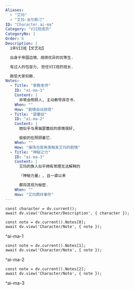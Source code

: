```yaml
---
Aliases:
  - "艾玛"
  - "艾玛·米尔斯汀"
ID: "Character.ai-ma"
Category: "VII班成员"
CategoryNo: 1
Order: 6
Description: |
  1年VII班【文艺社】

  出身于帝国边境、成绩优异的优等生.

  有过人的包容力, 担任VII班的班长.

  颇受大家仰赖.
Notes:
  - Title: "家教老师"
    ID: "ai-ma-1"
    Content: |
      非常会照顾人, 主动教导菲念书.
    When: ""
    How: "剧情自动获得"
  - Title: "瑟蕾奴"
    ID: "ai-ma-2"
    Content: |
      她似乎与黑猫瑟蕾奴的感情很好,

      偷偷的在照顾着它.
    When: ""
    How: "操场仓库角落触发艾玛的剧情"
  - Title: "神秘之力"
    ID: "ai-ma-3"
    Content: |
      艾玛的族人似乎拥有常理无法解释的

      『神秘力量』, 且一直以来

      都将其视为秘密.
    When: ""
    How: "艾玛羁绊事件"
---
```

```dataviewjs
const character = dv.current();
await dv.view('Character/Description', { character });
```

```dataviewjs
const note = dv.current().Notes[0];
await dv.view('Character/Note', { note });
```
^ai-ma-1

```dataviewjs
const note = dv.current().Notes[1];
await dv.view('Character/Note', { note });
```
^ai-ma-2

```dataviewjs
const note = dv.current().Notes[2];
await dv.view('Character/Note', { note });
```
^ai-ma-3
